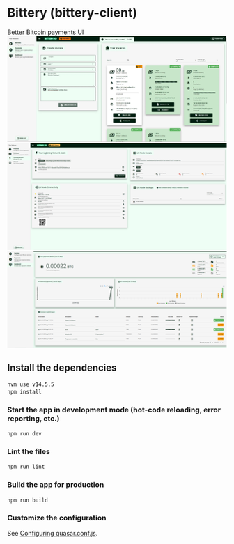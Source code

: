 # Bittery (bittery-client)

Better Bitcoin payments UI
![create-payment-widget-page](create-payment-widgets-page.webp)
![lightning-node-overview-page](lightning-node-overview-page.webp)
![payments-analytics-page](payments-analytics-page.webp)
## Install the dependencies
```bash
nvm use v14.5.5
npm install
```

### Start the app in development mode (hot-code reloading, error reporting, etc.)
```bash
npm run dev
```

### Lint the files
```bash
npm run lint
```

### Build the app for production
```bash
npm run build
```

### Customize the configuration
See [Configuring quasar.conf.js](https://quasar.dev/quasar-cli/quasar-conf-js).
